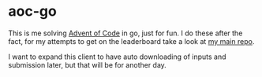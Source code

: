 # aoc-go

This is me solving [Advent of Code](https://adventofcode.com/) in go, just
for fun. I do these after the fact, for my attempts to get on the leaderboard
take a look at [my main repo](https://github.com/rHermes/adventofcode).

I want to expand this client to have auto downloading of inputs and submission
later, but that will be for another day.
